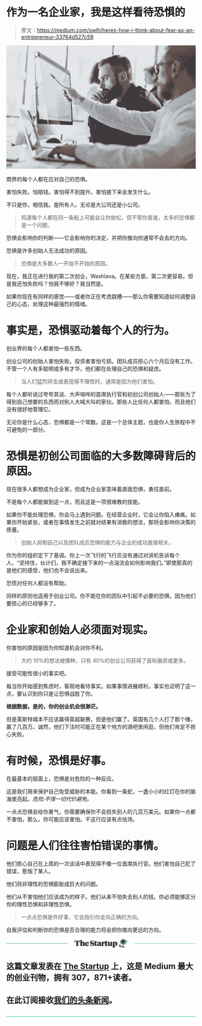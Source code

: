 # 作为一名企业家，我是这样看待恐惧的

> 原文：<https://medium.com/swlh/heres-how-i-think-about-fear-as-an-entrepreneur-33764d527c59>

![](img/6492b11fb1c64b0b9cd39d6f86066961.png)

商界的每个人都在应对自己的恐惧。

害怕失败。怕赔钱。害怕得不到提升。害怕接下来会发生什么。

不只是你，相信我。是所有人。无论是大公司还是小公司。

> 知道每个人都在同一条船上可能会让你放松，但不管你是谁，太多的恐惧都是一个问题。

恐惧会影响你的判断——它会影响你的决定，并把你推向你通常不会去的方向。

恐惧是许多创始人无法成功的原因。

> 恐惧是大多数人一开始不开始的原因。

现在，我正在进行我的第二次创业，Washlava。在某些方面，第二次更容易。但是我还怕失败吗？怕我不够好？我当然是。

如果你现在有同样的感觉——或者你正在考虑跳槽——那么你需要知道如何调整自己的心态，处理这种最强烈的情绪。

# 事实是，恐惧驱动着每个人的行为。

创业界的每个人都害怕一些东西。

创业公司的创始人害怕失败。投资者害怕亏损。团队成员担心六个月后没有工作。不管一个人有多聪明或多有才华，他们都在处理自己的恐惧和疑虑。

> 当人们猛烈抨击或表现得不理性时，通常是因为他们害怕。

每个人都听说过夸夸其谈、大声喧哗的首席执行官和初创公司创始人——那些为了得到自己想要的东西而对别人大喊大叫的家伙。那些人比任何人都害怕，而且他们没有很好地管理它。

无论你是什么心态，恐惧都是一个常数。这是一个总体主题，也是你人生旅程中不可避免的一部分。

# **恐惧是初创公司面临的大多数障碍背后的原因。**

现在很多人都想成为企业家，但成为企业家意味着直面恐惧，勇往直前。

不是每个人都能做到这一点，而且这是一项很难教的技能。

如果你不能处理恐惧，你会马上遇到问题。在经营企业时，它会让你陷入瘫痪。如果你开始紧张，或者在事情发生之前就对结果有消极的想法，那将会影响你决策的质量。

> 创始人抑制自己以及团队成员恐惧的能力与企业的成功直接相关。

你为你的组织定下了基调。你上一次飞行的飞行员没有通过对讲机告诉每个人，“坚持住，伙计们，我不确定接下来的一点湍流会如何影响我们。”即使那真的是他们的感受，他们也不会说出来。

恐慌对任何人都没有帮助。

同样的原则也适用于创业公司。你不能在你的团队中引起不必要的恐惧，因为他们要担心的已经够多了。

# **企业家和创始人必须面对现实。**

你害怕的原因是因为你知道机会对你不利。

> 大约 10%的想法被播种，只有 40%的创业公司获得了首轮融资或更多。

接受可能性很小的事实吧。

每当你开始感到焦虑时，客观地看待事实。如果事情进展顺利，事实也证明了这一点，要认识到你只是让恐惧战胜了你。

**根据数据，是的，你的创业机会很渺茫。**

但是莱斯特城本不应该赢得英超联赛，但是他们赢了。英国有几个人打了那个赌，赢了几百万。诚然，他们下注时可能正在某个地方的酒吧里闲逛，但他们肯定不担心失败。

# **有时候，恐惧是好事。**

在最基本的层面上，恐惧是对危险的一种反应。

这是我们用来保护自己免受威胁的本能。你看到一条蛇，一盏小小的红灯在你的脑海里亮起。*危险:不惜一切代价避免。*

一点点恐惧会给你勇气，你需要确保你不会损失别人的几百万美元。如果你一点都不害怕，那么，你可能应该害怕。干这行应该有点怯场。

# **问题是人们往往害怕错误的事情。**

他们担心自己在上周的一次谈话中表现得不像一位首席执行官。他们害怕自己犯了错误，惹恼了某人。

他们将非理性的恐惧膨胀成巨大的问题。

他们从不害怕他们应该成为的样子。他们从来不怕失去别人的钱。你必须能够区分你的理性恐惧和非理性恐惧。

> 一点点恐惧是件好事，它会指引你走向正确的方向。

自我评估和判断你的恐惧是否合理的能力将会把你推向更远的方向。

[![](img/308a8d84fb9b2fab43d66c117fcc4bb4.png)](https://medium.com/swlh)

## 这篇文章发表在 [The Startup](https://medium.com/swlh) 上，这是 Medium 最大的创业刊物，拥有 307，871+读者。

## 在此订阅接收[我们的头条新闻](http://growthsupply.com/the-startup-newsletter/)。

[![](img/b0164736ea17a63403e660de5dedf91a.png)](https://medium.com/swlh)